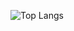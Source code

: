 ![Top Langs](https://github-readme-stats.vercel.app/api/top-langs/?FRIDATFREEBIE=anuraghazra&layout=compact)
